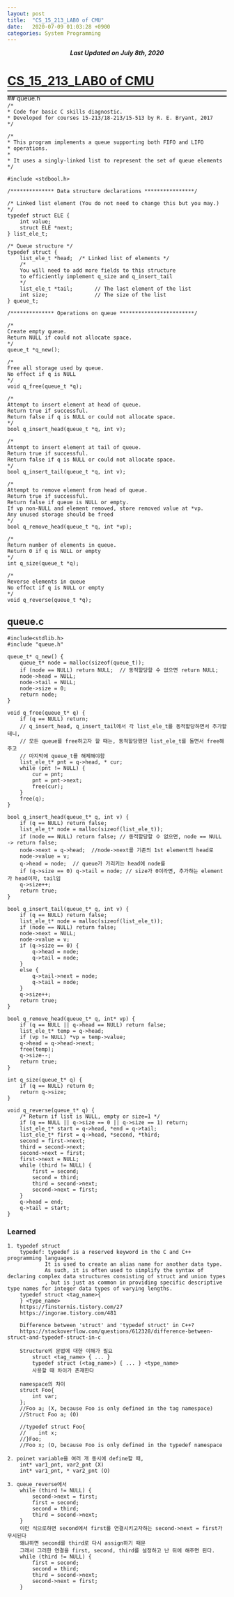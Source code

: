 ```yaml
---
layout: post
title:  "CS_15_213_LAB0 of CMU"
date:   2020-07-09 01:03:28 +0900
categories: System Programming
---
```

<div style="text-align: center"><i><b>Last Updated on July 8th, 2020</b></i></div>

# [CS_15_213_LAB0 of CMU](https://github.com/thinkin9/CS-15-213-Introduction-to-Computer-Systems/tree/master/LAB0_Cprogramming)
<hr style="height: 2px; border:none; margin-top: -1em; margin-bottom:0.5em; padding: 0; background:black">
## queue.h
<hr style="height: 2px; border:none; margin-top: -1em; margin-bottom:0.5em; padding: 0; background:black">

    /* 
    * Code for basic C skills diagnostic.
    * Developed for courses 15-213/18-213/15-513 by R. E. Bryant, 2017
    */

    /*
    * This program implements a queue supporting both FIFO and LIFO
    * operations.
    *
    * It uses a singly-linked list to represent the set of queue elements
    */

    #include <stdbool.h>

    /************** Data structure declarations ****************/

    /* Linked list element (You do not need to change this but you may.) */
    typedef struct ELE {
        int value;
        struct ELE *next;
    } list_ele_t;

    /* Queue structure */
    typedef struct {
        list_ele_t *head;  /* Linked list of elements */
        /*
        You will need to add more fields to this structure
        to efficiently implement q_size and q_insert_tail
        */
        list_ele_t *tail;       // The last element of the list
        int size;               // The size of the list
    } queue_t;

    /************** Operations on queue ************************/

    /*
    Create empty queue.
    Return NULL if could not allocate space.
    */
    queue_t *q_new();

    /*
    Free all storage used by queue.
    No effect if q is NULL
    */
    void q_free(queue_t *q);

    /*
    Attempt to insert element at head of queue.
    Return true if successful.
    Return false if q is NULL or could not allocate space.
    */
    bool q_insert_head(queue_t *q, int v);

    /*
    Attempt to insert element at tail of queue.
    Return true if successful.
    Return false if q is NULL or could not allocate space.
    */
    bool q_insert_tail(queue_t *q, int v);

    /*
    Attempt to remove element from head of queue.
    Return true if successful.
    Return false if queue is NULL or empty.
    If vp non-NULL and element removed, store removed value at *vp.
    Any unused storage should be freed
    */
    bool q_remove_head(queue_t *q, int *vp);

    /*
    Return number of elements in queue.
    Return 0 if q is NULL or empty
    */
    int q_size(queue_t *q);

    /*
    Reverse elements in queue
    No effect if q is NULL or empty
    */
    void q_reverse(queue_t *q);

## queue.c
<hr style="height: 2px; border:none; margin-top: -1em; margin-bottom:0.5em; padding: 0; background:black">

    #include<stdlib.h>
    #include "queue.h"

    queue_t* q_new() {
        queue_t* node = malloc(sizeof(queue_t));
        if (node == NULL) return NULL;  // 동적할당할 수 없으면 return NULL;
        node->head = NULL;
        node->tail = NULL;
        node->size = 0;
        return node;
    }

    void q_free(queue_t* q) {
        if (q == NULL) return;
        // q_insert_head, q_insert_tail에서 각 list_ele_t를 동적할당하면서 추가할테니,
        // 모든 queue를 free하고자 할 때는, 동적할당했던 list_ele_t를 돌면서 free해주고
        // 마지막에 queue_t를 해제해야함
        list_ele_t* pnt = q->head, * cur;
        while (pnt != NULL) {
            cur = pnt;
            pnt = pnt->next;
            free(cur);
        }
        free(q);
    }

    bool q_insert_head(queue_t* q, int v) {
        if (q == NULL) return false;
        list_ele_t* node = malloc(sizeof(list_ele_t));
        if (node == NULL) return false; // 동적할당할 수 없으면, node == NULL -> return false;
        node->next = q->head;  //node->next를 기존의 1st element의 head로
        node->value = v;  
        q->head = node;  // queue가 가리키는 head에 node를
        if (q->size == 0) q->tail = node; // size가 0이라면, 추가하는 element가 head이자, tail임
        q->size++;
        return true;
    }

    bool q_insert_tail(queue_t* q, int v) {
        if (q == NULL) return false;
        list_ele_t* node = malloc(sizeof(list_ele_t));
        if (node == NULL) return false;
        node->next = NULL;
        node->value = v;
        if (q->size == 0) {
            q->head = node;
            q->tail = node;
        }
        else {
            q->tail->next = node;
            q->tail = node;
        }
        q->size++;
        return true;
    }

    bool q_remove_head(queue_t* q, int* vp) {
        if (q == NULL || q->head == NULL) return false;
        list_ele_t* temp = q->head;
        if (vp != NULL) *vp = temp->value;
        q->head = q->head->next;
        free(temp);
        q->size--;
        return true;
    }

    int q_size(queue_t* q) {
        if (q == NULL) return 0;
        return q->size;
    }

    void q_reverse(queue_t* q) {
        /* Return if list is NULL, empty or size=1 */
        if (q == NULL || q->size == 0 || q->size == 1) return;
        list_ele_t* start = q->head, *end = q->tail;
        list_ele_t* first = q->head, *second, *third;
        second = first->next;
        third = second->next;
        second->next = first;
        first->next = NULL;
        while (third != NULL) {
            first = second;
            second = third;
            third = second->next;
            second->next = first;
        }
        q->head = end;
        q->tail = start;
    }

### Learned
    1. typedef struct
        typedef: typedef is a reserved keyword in the C and C++ programming languages. 
                It is used to create an alias name for another data type.
                As such, it is often used to simplify the syntax of declaring complex data structures consisting of struct and union types
                , but is just as common in providing specific descriptive type names for integer data types of varying lengths.
        typedef struct <tag_name>{
        } <type_name>
        https://finsternis.tistory.com/27
        https://ingorae.tistory.com/481

        Difference between 'struct' and 'typedef struct' in C++?
        https://stackoverflow.com/questions/612328/difference-between-struct-and-typedef-struct-in-c
        
        Structure의 문법에 대한 이해가 필요
            struct <tag_name> { ... }
            typedef struct (<tag_name>) { ... } <type_name>
            사용할 때 차이가 존재한다
        
        namespace의 차이
        struct Foo{
            int var;
        };
        //Foo a; (X, because Foo is only defined in the tag namespace)
        //Struct Foo a; (O)

        //typedef struct Foo{
        //    int x;
        //}Foo;
        //Foo x; (O, because Foo is only defined in the typedef namespace

    2. poinet variable을 여러 개 동시에 define할 때,
        int* var1_pnt, var2_pnt (X)
        int* var1_pnt, * var2_pnt (O)

    3. queue_reverse에서
        while (third != NULL) {
            second->next = first;
            first = second;
            second = third;
            third = second->next;
        }
        이런 식으로하면 second에서 first를 연결시키고자하는 second->next = first가 무시된다
        왜냐하면 second를 third로 다시 assign하기 때문
        그래서 그러한 연결을 first, second, third를 설정하고 난 뒤에 해주면 된다.
        while (third != NULL) {
            first = second;
            second = third;
            third = second->next;
            second->next = first;
        }
    
